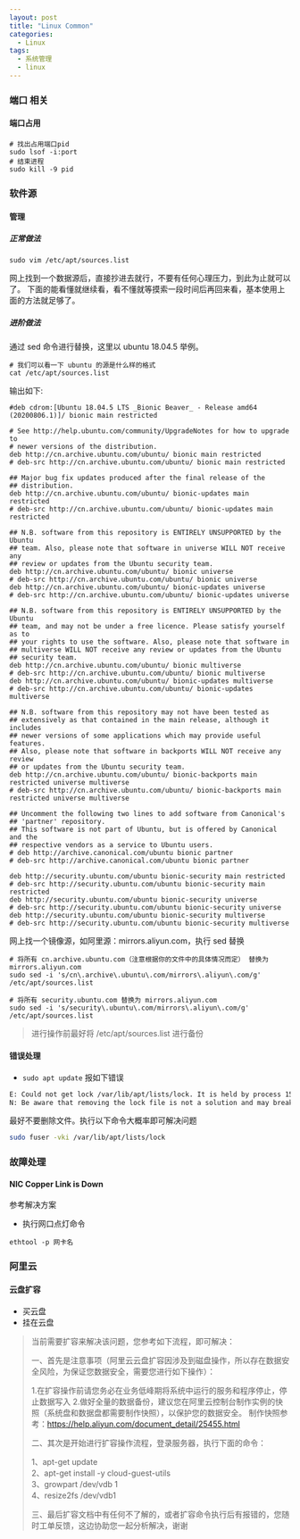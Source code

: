 ```yaml
---
layout: post
title: "Linux Common"
categories:
  - Linux
tags:
  - 系统管理
  - linux
---
```


### 端口 相关
#### 端口占用
```
# 找出占用端口pid
sudo lsof -i:port
# 结束进程
sudo kill -9 pid
```

### 软件源
#### 管理
##### 正常做法
```
sudo vim /etc/apt/sources.list
```
网上找到一个数据源后，直接抄进去就行，不要有任何心理压力，到此为止就可以了。
下面的能看懂就继续看，看不懂就等摸索一段时间后再回来看，基本使用上面的方法就足够了。

##### 进阶做法
通过 sed 命令进行替换，这里以 ubuntu 18.04.5 举例。
```
# 我们可以看一下 ubuntu 的源是什么样的格式
cat /etc/apt/sources.list
```
输出如下: 
```
#deb cdrom:[Ubuntu 18.04.5 LTS _Bionic Beaver_ - Release amd64 (20200806.1)]/ bionic main restricted

# See http://help.ubuntu.com/community/UpgradeNotes for how to upgrade to
# newer versions of the distribution.
deb http://cn.archive.ubuntu.com/ubuntu/ bionic main restricted
# deb-src http://cn.archive.ubuntu.com/ubuntu/ bionic main restricted

## Major bug fix updates produced after the final release of the
## distribution.
deb http://cn.archive.ubuntu.com/ubuntu/ bionic-updates main restricted
# deb-src http://cn.archive.ubuntu.com/ubuntu/ bionic-updates main restricted

## N.B. software from this repository is ENTIRELY UNSUPPORTED by the Ubuntu
## team. Also, please note that software in universe WILL NOT receive any
## review or updates from the Ubuntu security team.
deb http://cn.archive.ubuntu.com/ubuntu/ bionic universe
# deb-src http://cn.archive.ubuntu.com/ubuntu/ bionic universe
deb http://cn.archive.ubuntu.com/ubuntu/ bionic-updates universe
# deb-src http://cn.archive.ubuntu.com/ubuntu/ bionic-updates universe

## N.B. software from this repository is ENTIRELY UNSUPPORTED by the Ubuntu 
## team, and may not be under a free licence. Please satisfy yourself as to 
## your rights to use the software. Also, please note that software in 
## multiverse WILL NOT receive any review or updates from the Ubuntu
## security team.
deb http://cn.archive.ubuntu.com/ubuntu/ bionic multiverse
# deb-src http://cn.archive.ubuntu.com/ubuntu/ bionic multiverse
deb http://cn.archive.ubuntu.com/ubuntu/ bionic-updates multiverse
# deb-src http://cn.archive.ubuntu.com/ubuntu/ bionic-updates multiverse

## N.B. software from this repository may not have been tested as
## extensively as that contained in the main release, although it includes
## newer versions of some applications which may provide useful features.
## Also, please note that software in backports WILL NOT receive any review
## or updates from the Ubuntu security team.
deb http://cn.archive.ubuntu.com/ubuntu/ bionic-backports main restricted universe multiverse
# deb-src http://cn.archive.ubuntu.com/ubuntu/ bionic-backports main restricted universe multiverse

## Uncomment the following two lines to add software from Canonical's
## 'partner' repository.
## This software is not part of Ubuntu, but is offered by Canonical and the
## respective vendors as a service to Ubuntu users.
# deb http://archive.canonical.com/ubuntu bionic partner
# deb-src http://archive.canonical.com/ubuntu bionic partner

deb http://security.ubuntu.com/ubuntu bionic-security main restricted
# deb-src http://security.ubuntu.com/ubuntu bionic-security main restricted
deb http://security.ubuntu.com/ubuntu bionic-security universe
# deb-src http://security.ubuntu.com/ubuntu bionic-security universe
deb http://security.ubuntu.com/ubuntu bionic-security multiverse
# deb-src http://security.ubuntu.com/ubuntu bionic-security multiverse
```
网上找一个镜像源，如阿里源：mirrors.aliyun.com，执行 sed 替换
```
# 将所有 cn.archive.ubuntu.com（注意根据你的文件中的具体情况而定） 替换为 mirrors.aliyun.com
sudo sed -i 's/cn\.archive\.ubuntu\.com/mirrors\.aliyun\.com/g' /etc/apt/sources.list

# 将所有 security.ubuntu.com 替换为 mirrors.aliyun.com
sudo sed -i 's/security\.ubuntu\.com/mirrors\.aliyun\.com/g' /etc/apt/sources.list
```
> 进行操作前最好将 /etc/apt/sources.list 进行备份

#### 错误处理
- ```sudo apt update``` 报如下错误
```bash
E: Could not get lock /var/lib/apt/lists/lock. It is held by process 1532 (packagekitd)
N: Be aware that removing the lock file is not a solution and may break your system.
```
最好不要删除文件。执行以下命令大概率即可解决问题
```bash
sudo fuser -vki /var/lib/apt/lists/lock
```

### 故障处理
#### NIC Copper Link is Down
参考解决方案
- 执行网口点灯命令
```shell
ethtool -p 网卡名
```

### 阿里云
#### 云盘扩容
- 买云盘
- 挂在云盘
> 当前需要扩容来解决该问题，您参考如下流程，即可解决：
> 
> 一、首先是注意事项（阿里云云盘扩容因涉及到磁盘操作，所以存在数据安全风险，为保证您数据安全，需要您进行如下操作）：
> 
> 1.在扩容操作前请您务必在业务低峰期将系统中运行的服务和程序停止，停止数据写入
> 2.做好全量的数据备份，建议您在阿里云控制台制作实例的快照（系统盘和数据盘都需要制作快照），以保护您的数据安全。
> 制作快照参考：https://help.aliyun.com/document_detail/25455.html
> 
> 二、其次是开始进行扩容操作流程，登录服务器，执行下面的命令：
> 
> 1、apt-get update <br>
> 2、apt-get install -y cloud-guest-utils <br>
> 3、growpart /dev/vdb  1 <br>
> 4、resize2fs /dev/vdb1 <br>
> 
> 三、最后扩容文档中有任何不了解的，或者扩容命令执行后有报错的，您随时工单反馈，这边协助您一起分析解决，谢谢
